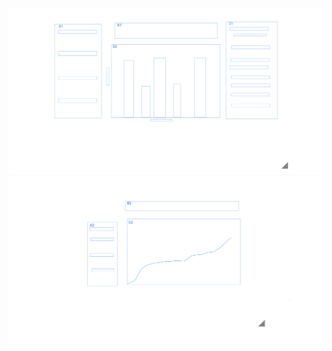 ![alt text](https://github.com/davidleshinski/Interactive-Data-Vis-Fall2020/blob/master/project1/download.png?raw=true)
![alt text](https://github.com/davidleshinski/Interactive-Data-Vis-Fall2020/blob/master/project1/download%20(2).png?raw=true)
